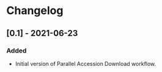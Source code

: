 # Changelog

## [0.1] - 2021-06-23

### Added

- Initial version of Parallel Accession Download workflow.
